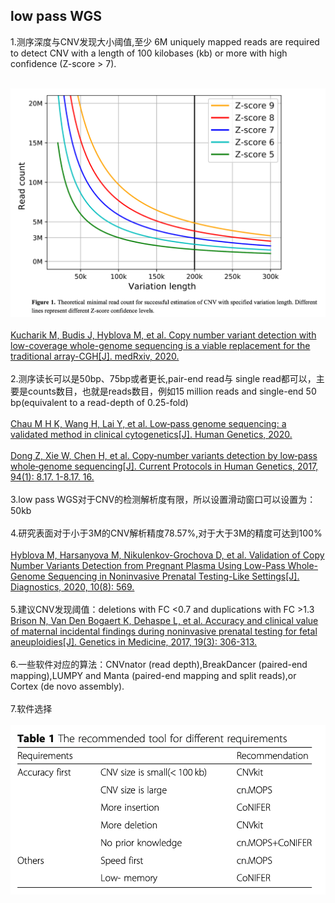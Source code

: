 ## low pass WGS

1.测序深度与CNV发现大小阈值,至少 6M uniquely mapped reads are required to detect CNV with a length of 100 kilobases (kb) or more with high confidence (Z-score > 7).<br><br>

![cnvseq.png](./cnvseq.png) <br>
<br>[Kucharik M, Budis J, Hyblova M, et al. Copy number variant detection with low-coverage whole-genome sequencing is a viable replacement for the traditional array-CGH[J]. medRxiv, 2020.](https://www.medrxiv.org/content/10.1101/2020.09.07.20183665v1) <br><br>
2.测序读长可以是50bp、75bp或者更长,pair-end read与 single read都可以，主要是counts数目，也就是reads数目，例如15 million reads and single-end 50 bp(equivalent to a read-depth of 0.25-fold)<br><br>
[Chau M H K, Wang H, Lai Y, et al. Low‑pass genome sequencing: a validated method in clinical cytogenetics[J]. Human Genetics, 2020.](https://link.springer.com/article/10.1007/s00439-020-02185-9) <br><br>
[Dong Z, Xie W, Chen H, et al. Copy‐number variants detection by low‐pass whole‐genome sequencing[J]. Current Protocols in Human Genetics, 2017, 94(1): 8.17. 1-8.17. 16.](https://currentprotocols.onlinelibrary.wiley.com/doi/10.1002/cphg.43) <br><br>
3.low pass WGS对于CNV的检测解析度有限，所以设置滑动窗口可以设置为：50kb<br><br>
4.研究表面对于小于3M的CNV解析精度78.57%,对于大于3M的精度可达到100%<br><br>
[Hyblova M, Harsanyova M, Nikulenkov-Grochova D, et al. Validation of Copy Number Variants Detection from Pregnant Plasma Using Low-Pass Whole-Genome Sequencing in Noninvasive Prenatal Testing-Like Settings[J]. Diagnostics, 2020, 10(8): 569.](https://www.mdpi.com/2075-4418/10/8/569) <br><br>
5.建议CNV发现阈值：deletions with FC <0.7 and duplications with FC >1.3<br>
[Brison N, Van Den Bogaert K, Dehaspe L, et al. Accuracy and clinical value of maternal incidental findings during noninvasive prenatal testing for fetal aneuploidies[J]. Genetics in Medicine, 2017, 19(3): 306-313.](https://www.nature.com/articles/gim2016113) <br><br>
6.一些软件对应的算法：CNVnator (read depth),BreakDancer (paired-end mapping),LUMPY and Manta (paired-end mapping and split reads),or Cortex (de novo assembly).<br><br>
7.软件选择<br><br>
![software](./software.png) <br>